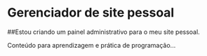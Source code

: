 # Gerenciador de site pessoal

##Estou criando um painel administrativo para o meu site pessoal.

Conteúdo para aprendizagem e prática de programação...

